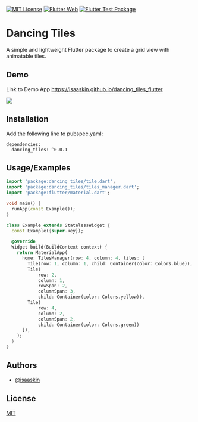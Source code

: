 [![MIT License](https://img.shields.io/badge/License-MIT-green.svg)](https://choosealicense.com/licenses/mit/)
[![Flutter Web](https://github.com/isaaskin/dancing_tiles_flutter/actions/workflows/dart.yml/badge.svg)](https://github.com/isaaskin/dancing_tiles_flutter/actions/workflows/dart.yml)
[![Flutter Test Package](https://github.com/isaaskin/dancing_tiles_flutter/actions/workflows/flutter_test.yml/badge.svg)](https://github.com/isaaskin/dancing_tiles_flutter/actions/workflows/flutter_test.yml)

# Dancing Tiles

A simple and lightweight Flutter package to create a grid view with animatable tiles.

## Demo

Link to Demo App
https://isaaskin.github.io/dancing_tiles_flutter

![](https://raw.githubusercontent.com/isaaskin/dancing_tiles_flutter/main/demo/assets/dancing_tiles_flutter_demo_gif.gif)

## Installation

Add the following line to pubspec.yaml:

```
dependencies:
  dancing_tiles: ^0.0.1
```

## Usage/Examples

```dart
import 'package:dancing_tiles/tile.dart';
import 'package:dancing_tiles/tiles_manager.dart';
import 'package:flutter/material.dart';

void main() {
  runApp(const Example());
}

class Example extends StatelessWidget {
  const Example({super.key});

  @override
  Widget build(BuildContext context) {
    return MaterialApp(
      home: TilesManager(row: 4, column: 4, tiles: [
        Tile(row: 1, column: 1, child: Container(color: Colors.blue)),
        Tile(
            row: 2,
            column: 1,
            rowSpan: 2,
            columnSpan: 3,
            child: Container(color: Colors.yellow)),
        Tile(
            row: 4,
            column: 2,
            columnSpan: 2,
            child: Container(color: Colors.green))
      ]),
    );
  }
}
```

## Authors

- [@isaaskin](https://www.github.com/isaaskin)

## License

[MIT](https://choosealicense.com/licenses/mit/)
